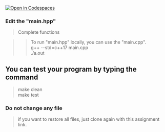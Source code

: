 [![Open in Codespaces](https://classroom.github.com/assets/launch-codespace-2972f46106e565e64193e422d61a12cf1da4916b45550586e14ef0a7c637dd04.svg)](https://classroom.github.com/open-in-codespaces?assignment_repo_id=17224610)

### Edit the "main.hpp"

> Complete functions <br>

> > To run "main.hpp" locally, you can use the "main.cpp". <br>
> > g++ --std=c++17 main.cpp <br>
> > ./a.out


## You can test your program by typing the command

> make clean <br>
> make test

### Do not change any file

> if you want to restore all files, just clone again with this assignment link.

